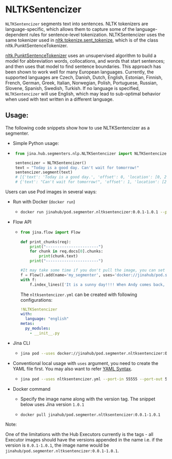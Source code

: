 # NLTKSentencizer

`NLTKSentencizer` segments text into sentences. NLTK tokenizers are language-specific, which allows them to capture some 
of the language-dependent rules for sentence-level tokenization. NLTKSentencizer uses the same tokenizer used in 
[nltk.tokenize.sent_tokenize](https://www.nltk.org/api/nltk.tokenize.html#nltk.tokenize.sent_tokenize), which is of the class nltk.PunktSentenceTokenizer. 

[nltk.PunktSentenceTokenizer](https://www.nltk.org/api/nltk.tokenize.html#nltk.tokenize.punkt.PunktSentenceTokenizer) uses an unsupervised algorithm to build a model for abbreviation words, collocations, 
and words that start sentences; and then uses that model to find sentence boundaries. This approach has been shown 
to work well for many European languages. Currently, the supported languages are Czech, Danish, Dutch, English, Estonian, Finnish, French, German, Greek, 
Italian, Norwegian, Polish, Portuguese, Russian, Slovene, Spanish, Swedish, Turkish. If no language is specified, 
`NLTKSentencizer` will use English, which may lead to sub-optimal behavior when used with text written in a different 
language. 




## Usage:
The following code snippets show how to use NLTKSentencizer as a segmenter.

- Simple Python usage:

 - ```python
    from jina.hub.segmenters.nlp.NLTKSentencizer import NLTKSentencizer

    sentencizer = NLTKSentencizer()  
    text = "Today is a good day. Can't wait for tomorrow!"
    sentencizer.segment(text)
    # [{'text': 'Today is a good day.', 'offset': 0, 'location': [0, 20]}, 
    # {'text': "Can't wait for tomorrow!", 'offset': 1, 'location': [21, 45]}]
    ```
       

Users can use Pod images in several ways:

- Run with Docker (`docker run`)
  - ```bash
    docker run jinahub/pod.segmenter.nltksentencizer:0.0.1-1.0.1 --port-in 55555 --port-out 55556
    ```
    
- Flow API
  - ```python
    from jina.flow import Flow
      
    def print_chunks(req):
        print("-----------------------")
        for chunk in req.docs[0].chunks:
            print(chunk.text)
        print("-----------------------")
    
    #It may take some time if you don't pull the image, you can set timeout_ready=-1 or pull image locally before.
    f = Flow().add(name='my_segmenter', uses='docker://jinahub/pod.segmenter.nltksentencizer:0.0.1-1.0.1', port_in=55555, port_out=55556, timeout_ready=-1)
    with f:
        f.index_lines(['It is a sunny day!!!! When Andy comes back, we are going to the zoo.'], on_done=print_chunks,  line_format='csv')
    ```
    The `nltksentencizer.yml` can be created with following configurations:
    
    ```yaml
    !NLTKSentencizer
    with:
      language: "english"
    metas:
      py_modules:
        - __init__.py
    ```
- Jina CLI
  - ```bash
    jina pod --uses docker://jinahub/pod.segmenter.nltksentencizer:0.0.1-1.0.1 --port-in 55555 --port-out 55556
    ```
    
- Conventional local usage with `uses` argument, you need to create the YAML file first. You may also want to refer [YAML Syntax](https://docs.jina.ai/chapters/yaml/executor.html).
  - ```bash
    jina pod --uses nltksentencizer.yml --port-in 55555 --port-out 55556
    ```
    
- Docker command

  - Specify the image name along with the version tag. The snippet below uses Jina version `1.0.1`

  - ```bash
    docker pull jinahub/pod.segmenter.nltksentencizer:0.0.1-1.0.1
    ```
   
 Note:
 
 One of the limitations with the Hub Executors currently is the tags - all Executor images should have the versions appended in the name i.e.
 if the version is `0.0.1-1.0.1`, the image name would be `jinahub/pod.segmenter.nltksentencizer:0.0.1-1.0.1`.
   
 